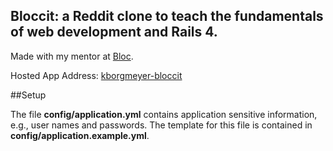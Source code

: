 ## Bloccit: a Reddit clone to teach the fundamentals of web development and Rails 4.

Made with my mentor at [Bloc](http://bloc.io).

Hosted App Address: [kborgmeyer-bloccit](http://kborgmeyer-bloccit.herokuapp.com/)

##Setup

The file **config/application.yml** contains application sensitive information, e.g., user names and passwords.  The template for this file is contained in **config/application.example.yml**.
